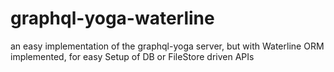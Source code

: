 # graphql-yoga-waterline

an easy implementation of the graphql-yoga server, but with Waterline ORM implemented, for easy Setup of DB or FileStore driven APIs
